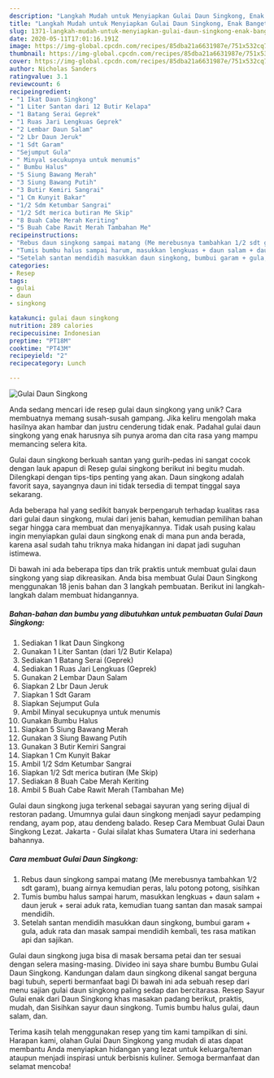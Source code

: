 ```yaml
---
description: "Langkah Mudah untuk Menyiapkan Gulai Daun Singkong, Enak Banget"
title: "Langkah Mudah untuk Menyiapkan Gulai Daun Singkong, Enak Banget"
slug: 1371-langkah-mudah-untuk-menyiapkan-gulai-daun-singkong-enak-banget
date: 2020-05-11T17:01:16.191Z
image: https://img-global.cpcdn.com/recipes/85dba21a6631987e/751x532cq70/gulai-daun-singkong-foto-resep-utama.jpg
thumbnail: https://img-global.cpcdn.com/recipes/85dba21a6631987e/751x532cq70/gulai-daun-singkong-foto-resep-utama.jpg
cover: https://img-global.cpcdn.com/recipes/85dba21a6631987e/751x532cq70/gulai-daun-singkong-foto-resep-utama.jpg
author: Nicholas Sanders
ratingvalue: 3.1
reviewcount: 6
recipeingredient:
- "1 Ikat Daun Singkong"
- "1 Liter Santan dari 12 Butir Kelapa"
- "1 Batang Serai Geprek"
- "1 Ruas Jari Lengkuas Geprek"
- "2 Lembar Daun Salam"
- "2 Lbr Daun Jeruk"
- "1 Sdt Garam"
- "Sejumput Gula"
- " Minyal secukupnya untuk menumis"
- " Bumbu Halus"
- "5 Siung Bawang Merah"
- "3 Siung Bawang Putih"
- "3 Butir Kemiri Sangrai"
- "1 Cm Kunyit Bakar"
- "1/2 Sdm Ketumbar Sangrai"
- "1/2 Sdt merica butiran Me Skip"
- "8 Buah Cabe Merah Keriting"
- "5 Buah Cabe Rawit Merah Tambahan Me"
recipeinstructions:
- "Rebus daun singkong sampai matang (Me merebusnya tambahkan 1/2 sdt garam), buang airnya kemudian peras, lalu potong potong, sisihkan"
- "Tumis bumbu halus sampai harum, masukkan lengkuas + daun salam + daun jeruk + serai aduk rata, kemudian tuang santan dan masak sampai mendidih."
- "Setelah santan mendidih masukkan daun singkong, bumbui garam + gula, aduk rata dan masak sampai mendidih kembali, tes rasa matikan api dan sajikan."
categories:
- Resep
tags:
- gulai
- daun
- singkong

katakunci: gulai daun singkong 
nutrition: 289 calories
recipecuisine: Indonesian
preptime: "PT18M"
cooktime: "PT43M"
recipeyield: "2"
recipecategory: Lunch

---
```



![Gulai Daun Singkong](https://img-global.cpcdn.com/recipes/85dba21a6631987e/751x532cq70/gulai-daun-singkong-foto-resep-utama.jpg)

Anda sedang mencari ide resep gulai daun singkong yang unik? Cara membuatnya memang susah-susah gampang. Jika keliru mengolah maka hasilnya akan hambar dan justru cenderung tidak enak. Padahal gulai daun singkong yang enak harusnya sih punya aroma dan cita rasa yang mampu memancing selera kita.

Gulai daun singkong berkuah santan yang gurih-pedas ini sangat cocok dengan lauk apapun di Resep gulai singkong berikut ini begitu mudah. Dilengkapi dengan tips-tips penting yang akan. Daun singkong adalah favorit saya, sayangnya daun ini tidak tersedia di tempat tinggal saya sekarang.

Ada beberapa hal yang sedikit banyak berpengaruh terhadap kualitas rasa dari gulai daun singkong, mulai dari jenis bahan, kemudian pemilihan bahan segar hingga cara membuat dan menyajikannya. Tidak usah pusing kalau ingin menyiapkan gulai daun singkong enak di mana pun anda berada, karena asal sudah tahu triknya maka hidangan ini dapat jadi suguhan istimewa.


Di bawah ini ada beberapa tips dan trik praktis untuk membuat gulai daun singkong yang siap dikreasikan. Anda bisa membuat Gulai Daun Singkong menggunakan 18 jenis bahan dan 3 langkah pembuatan. Berikut ini langkah-langkah dalam membuat hidangannya.

<!--inarticleads1-->

##### Bahan-bahan dan bumbu yang dibutuhkan untuk pembuatan Gulai Daun Singkong:

1. Sediakan 1 Ikat Daun Singkong
1. Gunakan 1 Liter Santan (dari 1/2 Butir Kelapa)
1. Sediakan 1 Batang Serai (Geprek)
1. Sediakan 1 Ruas Jari Lengkuas (Geprek)
1. Gunakan 2 Lembar Daun Salam
1. Siapkan 2 Lbr Daun Jeruk
1. Siapkan 1 Sdt Garam
1. Siapkan Sejumput Gula
1. Ambil  Minyal secukupnya untuk menumis
1. Gunakan  Bumbu Halus
1. Siapkan 5 Siung Bawang Merah
1. Gunakan 3 Siung Bawang Putih
1. Gunakan 3 Butir Kemiri Sangrai
1. Siapkan 1 Cm Kunyit Bakar
1. Ambil 1/2 Sdm Ketumbar Sangrai
1. Siapkan 1/2 Sdt merica butiran (Me Skip)
1. Sediakan 8 Buah Cabe Merah Keriting
1. Ambil 5 Buah Cabe Rawit Merah (Tambahan Me)


Gulai daun singkong juga terkenal sebagai sayuran yang sering dijual di restoran padang. Umumnya gulai daun singkong menjadi sayur pedamping rendang, ayam pop, atau dendeng balado. Resep Cara Membuat Gulai Daun Singkong Lezat. Jakarta - Gulai silalat khas Sumatera Utara ini sederhana bahannya. 

<!--inarticleads2-->

##### Cara membuat Gulai Daun Singkong:

1. Rebus daun singkong sampai matang (Me merebusnya tambahkan 1/2 sdt garam), buang airnya kemudian peras, lalu potong potong, sisihkan
1. Tumis bumbu halus sampai harum, masukkan lengkuas + daun salam + daun jeruk + serai aduk rata, kemudian tuang santan dan masak sampai mendidih.
1. Setelah santan mendidih masukkan daun singkong, bumbui garam + gula, aduk rata dan masak sampai mendidih kembali, tes rasa matikan api dan sajikan.


Gulai daun singkong juga bisa di masak bersama petai dan ter sesuai dengan selera masing-masing. Divideo ini saya share bumbu Bumbu Gulai Daun Singkong. Kandungan dalam daun singkong dikenal sangat berguna bagi tubuh, seperti bermanfaat bagi Di bawah ini ada sebuah resep dari menu sajian gulai daun singkong paling sedap dan bercitarasa. Resep Sayur Gulai enak dari Daun Singkong khas masakan padang berikut, praktis, mudah, dan Sisihkan sayur daun singkong. Tumis bumbu halus gulai, daun salam, dan. 

Terima kasih telah menggunakan resep yang tim kami tampilkan di sini. Harapan kami, olahan Gulai Daun Singkong yang mudah di atas dapat membantu Anda menyiapkan hidangan yang lezat untuk keluarga/teman ataupun menjadi inspirasi untuk berbisnis kuliner. Semoga bermanfaat dan selamat mencoba!
